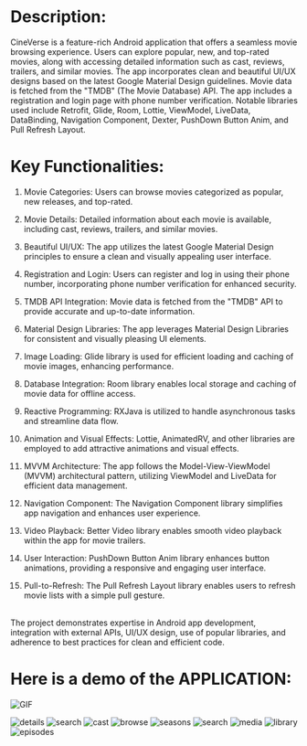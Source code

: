 # Description:
CineVerse is a feature-rich Android application that offers a seamless movie browsing experience. Users can explore popular, new, and top-rated movies, along with accessing detailed information such as cast, reviews, trailers, and similar movies. The app incorporates clean and beautiful UI/UX designs based on the latest Google Material Design guidelines. Movie data is fetched from the "TMDB" (The Movie Database) API. The app includes a registration and login page with phone number verification. Notable libraries used include Retrofit, Glide, Room, Lottie, ViewModel, LiveData, DataBinding, Navigation Component, Dexter, PushDown Button Anim, and Pull Refresh Layout.

# Key Functionalities:

1. Movie Categories: Users can browse movies categorized as popular, new releases, and top-rated.
2. Movie Details: Detailed information about each movie is available, including cast, reviews, trailers, and similar movies.
3. Beautiful UI/UX: The app utilizes the latest Google Material Design principles to ensure a clean and visually appealing user interface.
4. Registration and Login: Users can register and log in using their phone number, incorporating phone number verification for enhanced security.
5. TMDB API Integration: Movie data is fetched from the "TMDB" API to provide accurate and up-to-date information.
6. Material Design Libraries: The app leverages Material Design Libraries for consistent and visually pleasing UI elements.
7. Image Loading: Glide library is used for efficient loading and caching of movie images, enhancing performance.
8. Database Integration: Room library enables local storage and caching of movie data for offline access.
9. Reactive Programming: RXJava is utilized to handle asynchronous tasks and streamline data flow.
10. Animation and Visual Effects: Lottie, AnimatedRV, and other libraries are employed to add attractive animations and visual effects.
11. MVVM Architecture: The app follows the Model-View-ViewModel (MVVM) architectural pattern, utilizing ViewModel and LiveData for efficient data management.
12. Navigation Component: The Navigation Component library simplifies app navigation and enhances user experience.
13. Video Playback: Better Video library enables smooth video playback within the app for movie trailers.
14. User Interaction: PushDown Button Anim library enhances button animations, providing a responsive and engaging user interface.

15. Pull-to-Refresh: The Pull Refresh Layout library enables users to refresh movie lists with a simple pull gesture.
<br>
The project demonstrates expertise in Android app development, integration with external APIs, UI/UX design, use of popular libraries, and adherence to best practices for clean and efficient code.

# Here is a demo of the APPLICATION:

![GIF](https://github.com/govind978/Movie-Streaming-Application/assets/68467567/16422f85-bc13-4dcc-bc5c-814067d7d6bb)







![details](https://github.com/govind978/CinemaVerse-Netflix-Clone-/assets/68467567/1f682056-78d0-4d6d-b7bf-a51bb0767655)
![search](https://github.com/govind978/CinemaVerse-Netflix-Clone-/assets/68467567/885e8f53-51b9-48bd-a8b0-ea44091be113)
![cast](https://github.com/govind978/CinemaVerse-Netflix-Clone-/assets/68467567/7304ba5e-b9f4-4106-a7c4-d1a2da2df281)
![browse](https://github.com/govind978/CinemaVerse-Netflix-Clone-/assets/68467567/d97a8977-7170-48f9-b4cd-63af087b1840)
![seasons](https://github.com/govind978/CinemaVerse-Netflix-Clone-/assets/68467567/5cb79b98-8fdf-4329-9002-d3ca0297eb14)
![search](https://github.com/govind978/CinemaVerse-Netflix-Clone-/assets/68467567/e03b977b-2bbd-483b-adbc-0d885daa667b)
![media](https://github.com/govind978/CinemaVerse-Netflix-Clone-/assets/68467567/25386b4c-c3aa-46bf-9b56-dbb0bf96e91b)
![library](https://github.com/govind978/CinemaVerse-Netflix-Clone-/assets/68467567/3d67ec77-7ba8-4214-bfc6-244af4236b23)
![episodes](https://github.com/govind978/CinemaVerse-Netflix-Clone-/assets/68467567/849917a4-0724-4198-8c2e-da6921c64eef)
